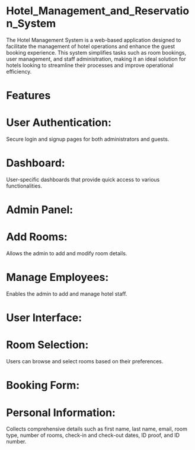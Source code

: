 # Hotel_Management_and_Reservation_System
The Hotel Management System is a web-based application designed to facilitate the management of hotel operations and enhance the guest booking experience. This system simplifies tasks such as room bookings, user management, and staff administration, making it an ideal solution for hotels looking to streamline their processes and improve operational efficiency.

# Features
# User Authentication: 
Secure login and signup pages for both administrators and guests.
# Dashboard: 
User-specific dashboards that provide quick access to various functionalities.
# Admin Panel:
# Add Rooms: 
Allows the admin to add and modify room details.
# Manage Employees:
Enables the admin to add and manage hotel staff.
# User Interface:
# Room Selection:
Users can browse and select rooms based on their preferences.
# Booking Form:
# Personal Information: 
Collects comprehensive details such as first name, last name, email, room type, number of rooms, check-in and check-out dates, ID proof, and ID number.
